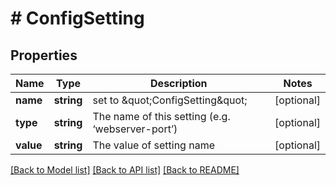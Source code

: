 # # ConfigSetting

## Properties

Name | Type | Description | Notes
------------ | ------------- | ------------- | -------------
**name** | **string** | set to \&quot;ConfigSetting\&quot; | [optional]
**type** | **string** | The name of this setting (e.g. ‘webserver-port’) | [optional]
**value** | **string** | The value of setting name | [optional]

[[Back to Model list]](../../README.md#models) [[Back to API list]](../../README.md#endpoints) [[Back to README]](../../README.md)
